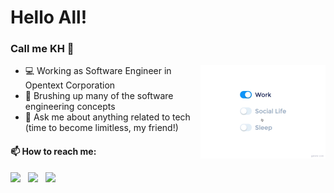 # Hello All! 
### Call me KH 👋
<img src="https://github.com/krish2kdev/krish2kdev/blob/master/assets/life_balance.gif" alt="side Image" align="right" width="200" height="auto" />
  
  - 💻 Working as Software Engineer in Opentext Corporation
  - 🌱 Brushing up many of the software engineering concepts
  - 💬 Ask me about anything related to tech (time to become limitless, my friend!)

#### 📫 How to reach me:
[<img src="https://img.icons8.com/?size=100&id=YfCbGWCWcuar&format=png&color=000000" width="3.5%"/>](https://twitter.com/krish2kdev)  &nbsp; [<img src="https://img.icons8.com/color/48/000000/linkedin.png" width="3.5%"/>](https://www.linkedin.com/in/krish2kdev/)  &nbsp; <a href="mailto:gvskhrithi2k@aol.com"> <img src="https://img.icons8.com/?size=100&id=85467&format=png&color=000000" width="3.25%"/>



<!--
**krish2kdev/krish2kdev** is a ✨ _special_ ✨ repository because its `README.md` (this file) appears on your GitHub profile.

Here are some ideas to get you started:

- 🔭 I’m currently working on ...
- 🌱 I’m currently learning ...
- 👯 I’m looking to collaborate on ...
- 🤔 I’m looking for help with ...
- 💬 Ask me about ...
- 📫 How to reach me: ...
- 😄 Pronouns: ...
- ⚡ Fun fact: ...
-->
